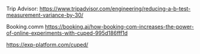 Trip Advisor: https://www.tripadvisor.com/engineering/reducing-a-b-test-measurement-variance-by-30/

Booking.comm https://booking.ai/how-booking-com-increases-the-power-of-online-experiments-with-cuped-995d186fff1d


https://exp-platform.com/cuped/
